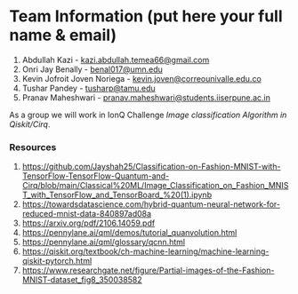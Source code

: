 # Team Information (put here your full name & email)

1. Abdullah Kazi - kazi.abdullah.temea66@gmail.com
2. Onri Jay Benally - benal017@umn.edu
3. Kevin Jofroit Joven Noriega - kevin.joven@correounivalle.edu.co
4. Tushar Pandey - tusharp@tamu.edu
5. Pranav Maheshwari - pranav.maheshwari@students.iiserpune.ac.in

As a group we will work in IonQ Challenge *Image classification Algorithm in Qiskit/Cirq*.

### Resources

1. https://github.com/Jayshah25/Classification-on-Fashion-MNIST-with-TensorFlow-TensorFlow-Quantum-and-Cirq/blob/main/Classical%20ML/Image_Classification_on_Fashion_MNIST_with_TensorFlow_and_TensorBoard_%20(1).ipynb
2. https://towardsdatascience.com/hybrid-quantum-neural-network-for-reduced-mnist-data-840897ad08a
3. https://arxiv.org/pdf/2106.14059.pdf
4. https://pennylane.ai/qml/demos/tutorial_quanvolution.html
5. https://pennylane.ai/qml/glossary/qcnn.html
6. https://qiskit.org/textbook/ch-machine-learning/machine-learning-qiskit-pytorch.html
7. https://www.researchgate.net/figure/Partial-images-of-the-Fashion-MNIST-dataset_fig8_350038582
